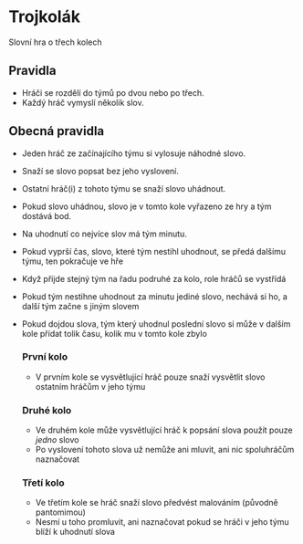 # Trojkolák
Slovní hra o třech kolech

## Pravidla
* Hráči se rozdělí do týmů po dvou nebo po třech.
* Každý hráč vymyslí několik slov.

## Obecná pravidla
* Jeden hráč ze začínajícího týmu si vylosuje náhodné slovo.
* Snaží se slovo popsat bez jeho vyslovení.
* Ostatní hráč(i) z tohoto týmu se snaží slovo uhádnout.
* Pokud slovo uhádnou, slovo je v tomto kole vyřazeno ze hry a tým dostává bod.
* Na uhodnutí co nejvíce slov má tým minutu.
* Pokud vyprší čas, slovo, které tým nestihl uhodnout, se předá dalšímu týmu, ten pokračuje ve hře
* Když přijde stejný tým na řadu podruhé za kolo, role hráčů se vystřídá
* Pokud tým nestihne uhodnout za minutu jediné slovo, nechává si ho, a další tým začne s jiným slovem
* Pokud dojdou slova, tým který uhodnul poslední slovo si může v dalším kole přídat tolik času, kolik mu v tomto kole zbylo

    ### První kolo
    * V prvním kole se vysvětlující hráč pouze snaží vysvětlit slovo ostatním hráčům v jeho týmu
    ### Druhé kolo
    * Ve druhém kole může vysvětlující hráč k popsání slova použít pouze _jedno_ slovo
    * Po vyslovení tohoto slova už nemůže ani mluvit, ani nic spoluhráčům naznačovat
    ### Třetí kolo
    * Ve třetím kole se hráč snaží slovo předvést malováním (původně pantomimou)
    * Nesmí u toho promluvit, ani naznačovat pokud se hráči v jeho týmu blíží k uhodnutí slova
